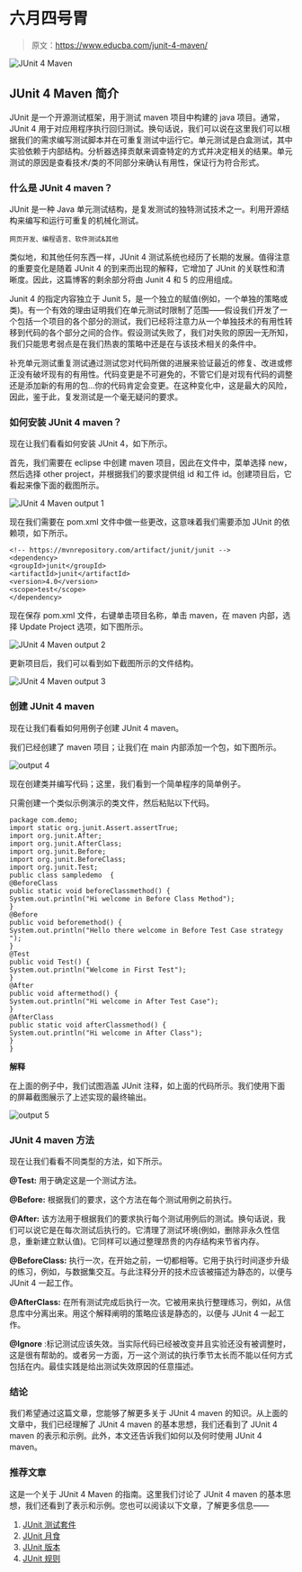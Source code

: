# 六月四号胃

> 原文：<https://www.educba.com/junit-4-maven/>

![JUnit 4 Maven](img/cb525cae47d3c5347b4df880b7e0e4da.png)



## JUnit 4 Maven 简介

JUnit 是一个开源测试框架，用于测试 maven 项目中构建的 java 项目。通常，JUnit 4 用于对应用程序执行回归测试。换句话说，我们可以说在这里我们可以根据我们的需求编写测试脚本并在可重复测试中运行它。单元测试是白盒测试，其中实验依赖于内部结构。分析器选择贡献来调查特定的方式并决定相关的结果。单元测试的原因是查看技术/类的不同部分来确认有用性，保证行为符合形式。

### 什么是 JUnit 4 maven？

JUnit 是一种 Java 单元测试结构，是复发测试的独特测试技术之一。利用开源结构来编写和运行可重复的机械化测试。

<small>网页开发、编程语言、软件测试&其他</small>

类似地，和其他任何东西一样，JUnit 4 测试系统也经历了长期的发展。值得注意的重要变化是随着 JUnit 4 的到来而出现的解释，它增加了 JUnit 的关联性和清晰度。因此，这篇博客的剩余部分将由 Junit 4 和 5 的应用组成。

Junit 4 的指定内容独立于 Junit 5，是一个独立的赋值(例如，一个单独的策略或类)。有一个有效的理由证明我们在单元测试时限制了范围——假设我们开发了一个包括一个项目的各个部分的测试，我们已经将注意力从一个单独技术的有用性转移到代码的各个部分之间的合作。假设测试失败了，我们对失败的原因一无所知，我们只能思考弱点是在我们热衷的策略中还是在与该技术相关的条件中。

补充单元测试重复测试通过测试您对代码所做的进展来验证最近的修复、改进或修正没有破坏现有的有用性。代码变更是不可避免的，不管它们是对现有代码的调整还是添加新的有用的包…你的代码肯定会变更。在这种变化中，这是最大的风险，因此，鉴于此，复发测试是一个毫无疑问的要求。

### 如何安装 JUnit 4 maven？

现在让我们看看如何安装 JUnit 4，如下所示。

首先，我们需要在 eclipse 中创建 maven 项目，因此在文件中，菜单选择 new，然后选择 other project，并根据我们的要求提供组 id 和工件 id。创建项目后，它看起来像下面的截图所示。

![JUnit 4 Maven output 1](img/5b498208626703bb75c36ff0d9110fcb.png)



现在我们需要在 pom.xml 文件中做一些更改，这意味着我们需要添加 JUnit 的依赖项，如下所示。

```
<!-- https://mvnrepository.com/artifact/junit/junit -->
<dependency>
<groupId>junit</groupId>
<artifactId>junit</artifactId>
<version>4.0</version>
<scope>test</scope>
</dependency>
```

现在保存 pom.xml 文件，右键单击项目名称，单击 maven，在 maven 内部，选择 Update Project 选项，如下图所示。

![JUnit 4 Maven output 2](img/31be510ea5f3ed98e74b0786071fe24a.png)



更新项目后，我们可以看到如下截图所示的文件结构。

![JUnit 4 Maven output 3](img/1cbf29b74e2062562a2995ca7865f139.png)



### 创建 JUnit 4 maven

现在让我们看看如何用例子创建 JUnit 4 maven。

我们已经创建了 maven 项目；让我们在 main 内部添加一个包，如下图所示。

![output 4](img/4d428f5dc1f859970da38fe533818e77.png)



现在创建类并编写代码；这里，我们看到一个简单程序的简单例子。

只需创建一个类似示例演示的类文件，然后粘贴以下代码。

```
package com.demo;
import static org.junit.Assert.assertTrue;
import org.junit.After;
import org.junit.AfterClass;
import org.junit.Before;
import org.junit.BeforeClass;
import org.junit.Test;
public class sampledemo  {
@BeforeClass
public static void beforeClassmethod() {
System.out.println("Hi welcome in Before Class Method");
}
@Before
public void beforemethod() {
System.out.println("Hello there welcome in Before Test Case strategy ");
}
@Test
public void Test() {
System.out.println("Welcome in First Test");
}
@After
public void aftermethod() {
System.out.println("Hi welcome in After Test Case");
}
@AfterClass
public static void afterClassmethod() {
System.out.println("Hi welcome in After Class");
}
}
```

**解释**

在上面的例子中，我们试图涵盖 JUnit 注释，如上面的代码所示。我们使用下面的屏幕截图展示了上述实现的最终输出。

![output 5](img/76471215489822996b7b1c58a6a7a605.png)



### JUnit 4 maven 方法

现在让我们看看不同类型的方法，如下所示。

**@Test:** 用于确定这是一个测试方法。

**@Before:** 根据我们的要求，这个方法在每个测试用例之前执行。

**@After:** 该方法用于根据我们的要求执行每个测试用例后的测试。换句话说，我们可以说它是在每次测试后执行的。它清理了测试环境(例如，删除非永久性信息，重新建立默认值)。它同样可以通过整理昂贵的内存结构来节省内存。

**@BeforeClass:** 执行一次，在开始之前，一切都相等。它用于执行时间逐步升级的练习，例如，与数据集交互。与此注释分开的技术应该被描述为静态的，以便与 JUnit 4 一起工作。

**@AfterClass:** 在所有测试完成后执行一次。它被用来执行整理练习，例如，从信息库中分离出来。用这个解释阐明的策略应该是静态的，以便与 JUnit 4 一起工作。

**@Ignore** :标记测试应该失效。当实际代码已经被改变并且实验还没有被调整时，这是很有帮助的。或者另一方面，万一这个测试的执行季节太长而不能以任何方式包括在内。最佳实践是给出测试失效原因的任意描述。

### 结论

我们希望通过这篇文章，您能够了解更多关于 JUnit 4 maven 的知识。从上面的文章中，我们已经理解了 JUnit 4 maven 的基本思想，我们还看到了 JUnit 4 maven 的表示和示例。此外，本文还告诉我们如何以及何时使用 JUnit 4 maven。

### 推荐文章

这是一个关于 JUnit 4 Maven 的指南。这里我们讨论了 JUnit 4 maven 的基本思想，我们还看到了表示和示例。您也可以阅读以下文章，了解更多信息——

1.  [JUnit 测试套件](https://www.educba.com/junit-test-suite/)
2.  [JUnit 月食](https://www.educba.com/junit-eclipse/)
3.  [JUnit 版本](https://www.educba.com/junit-version/)
4.  [JUnit 规则](https://www.educba.com/junit-rule/)





